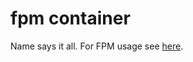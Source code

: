 # fpm container

Name says it all. For FPM usage see [here](https://fpm.readthedocs.io/en/latest/index.html).
